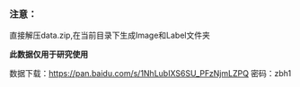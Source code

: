 ### 注意：
直接解压data.zip,在当前目录下生成Image和Label文件夹

**此数据仅用于研究使用**

数据下载：https://pan.baidu.com/s/1NhLubIXS6SU_PFzNjmLZPQ 密码：zbh1
